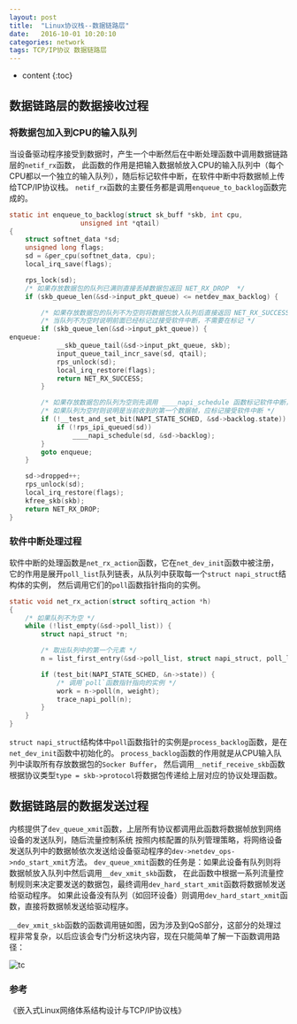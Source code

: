 ```yaml
---
layout: post
title:  "Linux协议栈--数据链路层"
date:   2016-10-01 10:20:10
categories: network
tags: TCP/IP协议 数据链路层
---
```


* content
{:toc}


## 数据链路层的数据接收过程

### 将数据包加入到CPU的输入队列

当设备驱动程序接受到数据时，产生一个中断然后在中断处理函数中调用数据链路层的`netif_rx`函数，
此函数的作用是把输入数据帧放入CPU的输入队列中（每个CPU都以一个独立的输入队列），随后标记软件中断，在软件中断中将数据帧上传给TCP/IP协议栈。
`netif_rx`函数的主要任务都是调用`enqueue_to_backlog`函数完成的。

```c
static int enqueue_to_backlog(struct sk_buff *skb, int cpu,
			      unsigned int *qtail)
{
	struct softnet_data *sd;
	unsigned long flags;
	sd = &per_cpu(softnet_data, cpu);
	local_irq_save(flags);

	rps_lock(sd);
    /* 如果存放数据包的队列已满则直接丢掉数据包返回 NET_RX_DROP  */
	if (skb_queue_len(&sd->input_pkt_queue) <= netdev_max_backlog) {

        /* 如果存放数据包的队列不为空则将数据包放入队列后直接返回 NET_RX_SUCCESS */
        /* 当队列不为空时说明前面已经标记过接受软件中断，不需要在标记 */
		if (skb_queue_len(&sd->input_pkt_queue)) {
enqueue:
			__skb_queue_tail(&sd->input_pkt_queue, skb);
			input_queue_tail_incr_save(sd, qtail);
			rps_unlock(sd);
			local_irq_restore(flags);
			return NET_RX_SUCCESS;
		}

		/* 如果存放数据包的队列为空则先调用 ____napi_schedule 函数标记软件中断，然后再加入队列 */
        /* 如果队列为空时则说明是当前收到的第一个数据帧，应标记接受软件中断 */
		if (!__test_and_set_bit(NAPI_STATE_SCHED, &sd->backlog.state)) {
			if (!rps_ipi_queued(sd))
				____napi_schedule(sd, &sd->backlog);
		}
		goto enqueue;
	}

	sd->dropped++;
	rps_unlock(sd);
	local_irq_restore(flags);
	kfree_skb(skb);
	return NET_RX_DROP;
}
```

### 软件中断处理过程

软件中断的处理函数是`net_rx_action`函数，它在`net_dev_init`函数中被注册，
它的作用是展开`poll_list`队列链表，从队列中获取每一个`struct napi_struct`结构体的实例，
然后调用它们的`poll`函数指针指向的实例。

```c
static void net_rx_action(struct softirq_action *h)
{
    /* 如果队列不为空 */
	while (!list_empty(&sd->poll_list)) {
		struct napi_struct *n;

        /* 取出队列中的第一个元素 */
		n = list_first_entry(&sd->poll_list, struct napi_struct, poll_list);

		if (test_bit(NAPI_STATE_SCHED, &n->state)) {
            /* 调用`poll`函数指针指向的实例 */
			work = n->poll(n, weight);
			trace_napi_poll(n);
		}
    }
}
```

`struct napi_struct`结构体中`poll`函数指针的实例是`process_backlog`函数，是在`net_dev_init`函数中初始化的。
`process_backlog`函数的作用就是从CPU输入队列中读取所有存放数据包的`Socker Buffer`，
然后调用`__netif_receive_skb`函数根据协议类型`type = skb->protocol`将数据包传递给上层对应的协议处理函数。

## 数据链路层的数据发送过程

内核提供了`dev_queue_xmit`函数，上层所有协议都调用此函数将数据帧放到网络设备的发送队列，随后流量控制系统
按照内核配置的队列管理策略，将网络设备发送队列中的数据帧依次发送给设备驱动程序的`dev->netdev_ops->ndo_start_xmit`方法。
`dev_queue_xmit`函数的任务是：如果此设备有队列则将数据帧放入队列中然后调用`__dev_xmit_skb`函数，
在此函数中根据一系列流量控制规则来决定要发送的数据包，最终调用`dev_hard_start_xmit`函数将数据帧发送给驱动程序。
如果此设备没有队列（如回环设备）则调用`dev_hard_start_xmit`函数，直接将数据帧发送给驱动程序。

`__dev_xmit_skb`函数的函数调用链如图，因为涉及到QoS部分，这部分的处理过程非常复杂，以后应该会专门分析这块内容，现在只能简单了解一下函数调用路径：

![tc]({{"/css/pics/tc.jpg"}})

### 参考

《嵌入式Linux网络体系结构设计与TCP/IP协议栈》

